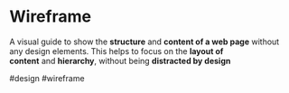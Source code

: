 # Wireframe
A visual guide to show the **structure** and **content of a web page** without any design elements. This helps to focus on the **layout of content** and **hierarchy**, without being **distracted by design**

#design 
#wireframe
